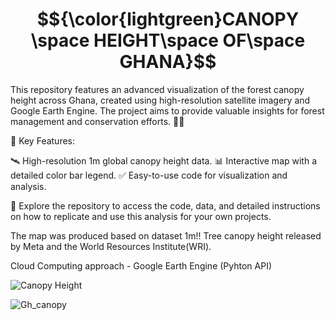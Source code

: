 # $${\color{lightgreen}CANOPY \space HEIGHT\space OF\space GHANA}$$

This repository features an advanced visualization of the forest canopy height across Ghana, created using high-resolution satellite imagery and Google Earth Engine. The project aims to provide valuable insights for forest management and conservation efforts. 🌲📏


🔗 Key Features:

🛰️ High-resolution 1m global canopy height data.
📊 Interactive map with a detailed color bar legend.
✅ Easy-to-use code for visualization and analysis.

📂 Explore the repository to access the code, data, and detailed instructions on how to replicate and use this analysis for your own projects.

The map was produced based on dataset 1m!! Tree canopy height released by Meta and the World Resources Institute(WRI).

Cloud Computing approach - Google Earth Engine (Pyhton API)



![Canopy Height](https://github.com/Jkboafo22/Canopy-Height/assets/65027196/c27f84c2-fc04-48d9-ac51-4c47cf5a4b99)


![Gh_canopy](https://github.com/Jkboafo22/Canopy-Height/assets/65027196/f5575129-2d1a-4f1a-a977-3672195cf84b) 

